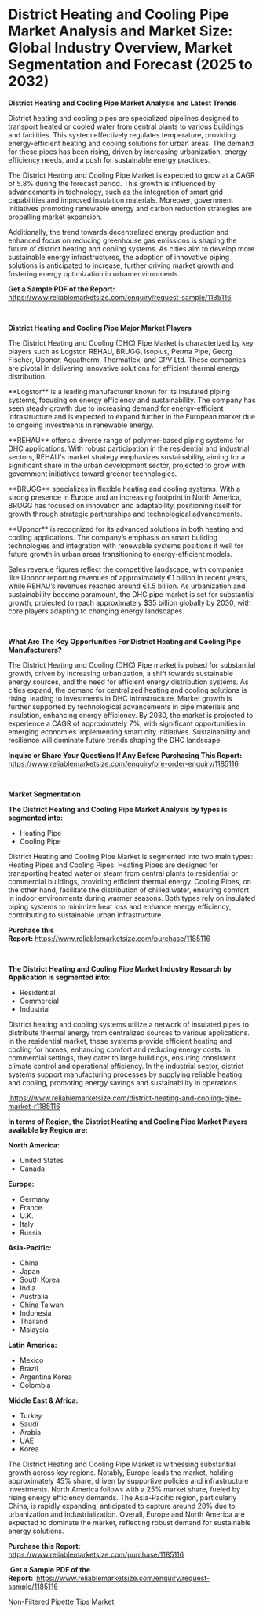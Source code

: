 <p><h1>District Heating and Cooling Pipe Market Analysis and Market Size: Global Industry Overview, Market Segmentation and Forecast (2025 to 2032)</h1></p><p><strong>District Heating and Cooling Pipe Market Analysis and Latest Trends</strong></p>
<p><p>District heating and cooling pipes are specialized pipelines designed to transport heated or cooled water from central plants to various buildings and facilities. This system effectively regulates temperature, providing energy-efficient heating and cooling solutions for urban areas. The demand for these pipes has been rising, driven by increasing urbanization, energy efficiency needs, and a push for sustainable energy practices. </p><p>The District Heating and Cooling Pipe Market is expected to grow at a CAGR of 5.8% during the forecast period. This growth is influenced by advancements in technology, such as the integration of smart grid capabilities and improved insulation materials. Moreover, government initiatives promoting renewable energy and carbon reduction strategies are propelling market expansion. </p><p>Additionally, the trend towards decentralized energy production and enhanced focus on reducing greenhouse gas emissions is shaping the future of district heating and cooling systems. As cities aim to develop more sustainable energy infrastructures, the adoption of innovative piping solutions is anticipated to increase, further driving market growth and fostering energy optimization in urban environments.</p></p>
<p><strong>Get a Sample PDF of the Report:&nbsp;</strong> <a href="https://www.reliablemarketsize.com/enquiry/request-sample/1185116?utm_campaign=1991&utm_medium=2&utm_source=Github&utm_content=ia&utm_term=11012025&utm_id=district-heating-and-cooling-pipe">https://www.reliablemarketsize.com/enquiry/request-sample/1185116</a></p>
<p>&nbsp;</p>
<p><strong>District Heating and Cooling Pipe Major Market Players</strong></p>
<p><p>The District Heating and Cooling (DHC) Pipe Market is characterized by key players such as Logstor, REHAU, BRUGG, Isoplus, Perma Pipe, Georg Fischer, Uponor, Aquatherm, Thermaflex, and CPV Ltd. These companies are pivotal in delivering innovative solutions for efficient thermal energy distribution.</p><p>**Logstor** is a leading manufacturer known for its insulated piping systems, focusing on energy efficiency and sustainability. The company has seen steady growth due to increasing demand for energy-efficient infrastructure and is expected to expand further in the European market due to ongoing investments in renewable energy.</p><p>**REHAU** offers a diverse range of polymer-based piping systems for DHC applications. With robust participation in the residential and industrial sectors, REHAU's market strategy emphasizes sustainability, aiming for a significant share in the urban development sector, projected to grow with government initiatives toward greener technologies.</p><p>**BRUGG** specializes in flexible heating and cooling systems. With a strong presence in Europe and an increasing footprint in North America, BRUGG has focused on innovation and adaptability, positioning itself for growth through strategic partnerships and technological advancements.</p><p>**Uponor** is recognized for its advanced solutions in both heating and cooling applications. The company’s emphasis on smart building technologies and integration with renewable systems positions it well for future growth in urban areas transitioning to energy-efficient models.</p><p>Sales revenue figures reflect the competitive landscape, with companies like Uponor reporting revenues of approximately €1 billion in recent years, while REHAU’s revenues reached around €1.5 billion. As urbanization and sustainability become paramount, the DHC pipe market is set for substantial growth, projected to reach approximately $35 billion globally by 2030, with core players adapting to changing energy landscapes.</p></p>
<p>&nbsp;</p>
<p><strong>What Are The Key Opportunities For District Heating and Cooling Pipe Manufacturers?</strong></p>
<p><p>The District Heating and Cooling (DHC) Pipe market is poised for substantial growth, driven by increasing urbanization, a shift towards sustainable energy sources, and the need for efficient energy distribution systems. As cities expand, the demand for centralized heating and cooling solutions is rising, leading to investments in DHC infrastructure. Market growth is further supported by technological advancements in pipe materials and insulation, enhancing energy efficiency. By 2030, the market is projected to experience a CAGR of approximately 7%, with significant opportunities in emerging economies implementing smart city initiatives. Sustainability and resilience will dominate future trends shaping the DHC landscape.</p></p>
<p><strong>Inquire or Share Your Questions If Any Before Purchasing This Report:</strong> <a href="https://www.reliablemarketsize.com/enquiry/pre-order-enquiry/1185116?utm_campaign=1991&utm_medium=2&utm_source=Github&utm_content=ia&utm_term=11012025&utm_id=district-heating-and-cooling-pipe">https://www.reliablemarketsize.com/enquiry/pre-order-enquiry/1185116</a></p>
<p>&nbsp;</p>
<p><strong>Market Segmentation</strong></p>
<p><strong>The District Heating and Cooling Pipe Market Analysis by types is segmented into:</strong></p>
<p><ul><li>Heating Pipe</li><li>Cooling Pipe</li></ul></p>
<p><p>District Heating and Cooling Pipe Market is segmented into two main types: Heating Pipes and Cooling Pipes. Heating Pipes are designed for transporting heated water or steam from central plants to residential or commercial buildings, providing efficient thermal energy. Cooling Pipes, on the other hand, facilitate the distribution of chilled water, ensuring comfort in indoor environments during warmer seasons. Both types rely on insulated piping systems to minimize heat loss and enhance energy efficiency, contributing to sustainable urban infrastructure.</p></p>
<p><strong>Purchase this Report:&nbsp;</strong><a href="https://www.reliablemarketsize.com/purchase/1185116?utm_campaign=1991&utm_medium=2&utm_source=Github&utm_content=ia&utm_term=11012025&utm_id=district-heating-and-cooling-pipe">https://www.reliablemarketsize.com/purchase/1185116</a></p>
<p>&nbsp;</p>
<p><strong>The District Heating and Cooling Pipe Market Industry Research by Application is segmented into:</strong></p>
<p><ul><li>Residential</li><li>Commercial</li><li>Industrial</li></ul></p>
<p><p>District heating and cooling systems utilize a network of insulated pipes to distribute thermal energy from centralized sources to various applications. In the residential market, these systems provide efficient heating and cooling for homes, enhancing comfort and reducing energy costs. In commercial settings, they cater to large buildings, ensuring consistent climate control and operational efficiency. In the industrial sector, district systems support manufacturing processes by supplying reliable heating and cooling, promoting energy savings and sustainability in operations.</p></p>
<p><a href="https://www.reliablemarketsize.com/district-heating-and-cooling-pipe-market-r1185116?utm_campaign=1991&utm_medium=2&utm_source=Github&utm_content=ia&utm_term=11012025&utm_id=district-heating-and-cooling-pipe">&nbsp;https://www.reliablemarketsize.com/district-heating-and-cooling-pipe-market-r1185116</a></p>
<p><strong>In terms of Region, the District Heating and Cooling Pipe Market Players available by Region are:</strong></p>
<p>
    <p> <strong> North America: </strong>
        <ul>
            <li>United States</li>
            <li>Canada</li>
        </ul>
        </p> 
    <p> <strong> Europe: </strong>
        <ul>
            <li>Germany</li>
            <li>France</li>
            <li>U.K.</li>
            <li>Italy</li>
            <li>Russia</li>
        </ul>
        </p> 
    <p> <strong> Asia-Pacific: </strong>
        <ul>
            <li>China</li>
            <li>Japan</li>
            <li>South Korea</li>
            <li>India</li>
            <li>Australia</li>
            <li>China Taiwan</li>
            <li>Indonesia</li>
            <li>Thailand</li>
            <li>Malaysia</li>
        </ul>
        </p> 
    <p> <strong> Latin America: </strong>
        <ul>
            <li>Mexico</li>
            <li>Brazil</li>
            <li>Argentina Korea</li>
            <li>Colombia</li>
        </ul>
        </p> 
    <p> <strong> Middle East & Africa: </strong>
        <ul>
            <li>Turkey</li>
            <li>Saudi</li>
            <li>Arabia</li>
            <li>UAE</li>
            <li>Korea</li>
        </ul>
    </p>
    </p>
<p><p>The District Heating and Cooling Pipe Market is witnessing substantial growth across key regions. Notably, Europe leads the market, holding approximately 45% share, driven by supportive policies and infrastructure investments. North America follows with a 25% market share, fueled by rising energy efficiency demands. The Asia-Pacific region, particularly China, is rapidly expanding, anticipated to capture around 20% due to urbanization and industrialization. Overall, Europe and North America are expected to dominate the market, reflecting robust demand for sustainable energy solutions.</p></p>
<p><strong>Purchase this Report: </strong><a href="https://www.reliablemarketsize.com/purchase/1185116?utm_campaign=1991&utm_medium=2&utm_source=Github&utm_content=ia&utm_term=11012025&utm_id=district-heating-and-cooling-pipe">https://www.reliablemarketsize.com/purchase/1185116</a></p>
<p>&nbsp;<strong>Get a Sample PDF of the Report:&nbsp;&nbsp;</strong><a href="https://www.reliablemarketsize.com/enquiry/request-sample/1185116?utm_campaign=1991&utm_medium=2&utm_source=Github&utm_content=ia&utm_term=11012025&utm_id=district-heating-and-cooling-pipe">https://www.reliablemarketsize.com/enquiry/request-sample/1185116</a></p>
<p><strong></strong></p>
<p><p><a href="https://github.com/YashRP12/Market-Research-Report-List-6/blob/main/non-filtered-pipette-tips-market.md?utm_campaign=1991&utm_medium=2&utm_source=Github&utm_content=ia&utm_term=11012025&utm_id=district-heating-and-cooling-pipe">Non-Filtered Pipette Tips Market</a></p></p>